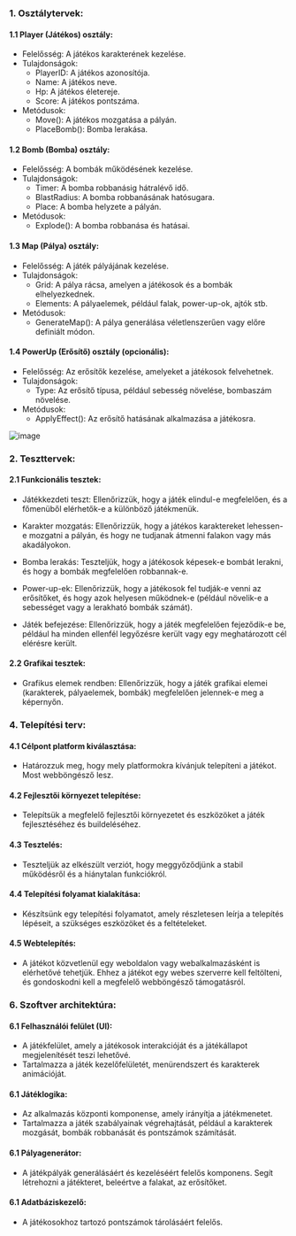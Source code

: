 ### **1. Osztálytervek:**
#### 1.1 Player (Játékos) osztály:
- Felelősség: A játékos karakterének kezelése.
- Tulajdonságok:
    - PlayerID: A játékos azonosítója.
    - Name: A játékos neve.
    - Hp: A játékos életereje.
    - Score: A játékos pontszáma.
- Metódusok:
    - Move(): A játékos mozgatása a pályán.
    - PlaceBomb(): Bomba lerakása.

#### 1.2 Bomb (Bomba) osztály:
- Felelősség: A bombák működésének kezelése.
- Tulajdonságok:
    - Timer: A bomba robbanásig hátralévő idő.
    - BlastRadius: A bomba robbanásának hatósugara.
    - Place: A bomba helyzete a pályán.
- Metódusok:
    - Explode(): A bomba robbanása és hatásai.

#### 1.3 Map (Pálya) osztály:
- Felelősség: A játék pályájának kezelése.
- Tulajdonságok:
    - Grid: A pálya rácsa, amelyen a játékosok és a bombák elhelyezkednek.
    - Elements: A pályaelemek, például falak, power-up-ok, ajtók stb.
- Metódusok:
    - GenerateMap(): A pálya generálása véletlenszerűen vagy előre definiált módon.

#### 1.4 PowerUp (Erősítő) osztály (opcionális):
- Felelősség: Az erősítők kezelése, amelyeket a játékosok felvehetnek.
- Tulajdonságok:
    - Type: Az erősítő típusa, például sebesség növelése, bombaszám növelése.
- Metódusok:
    - ApplyEffect(): Az erősítő hatásának alkalmazása a játékosra.

![image](https://github.com/W4uR/SZFM-Bomberman/assets/37939001/da898bc0-5d48-423c-9969-22a2bab0c4c4)

### **2. Teszttervek:**
#### 2.1 Funkcionális tesztek:
- Játékkezdeti teszt: Ellenőrizzük, hogy a játék elindul-e          megfelelően, és a főmenüből elérhetők-e a különböző játékmenük.

- Karakter mozgatás: Ellenőrizzük, hogy a játékos karaktereket lehessen-e mozgatni a pályán, és hogy ne tudjanak átmenni falakon vagy más akadályokon.

- Bomba lerakás: Teszteljük, hogy a játékosok képesek-e bombát lerakni, és hogy a bombák megfelelően robbannak-e.

- Power-up-ek: Ellenőrizzük, hogy a játékosok fel tudják-e venni az erősítőket, és hogy azok helyesen működnek-e (például növelik-e a sebességet vagy a lerakható bombák számát).

- Játék befejezése: Ellenőrizzük, hogy a játék megfelelően fejeződik-e be, például ha minden ellenfél legyőzésre került vagy egy meghatározott cél elérésre került.

#### 2.2 Grafikai tesztek:
- Grafikus elemek rendben: Ellenőrizzük, hogy a játék grafikai elemei (karakterek, pályaelemek, bombák) megfelelően jelennek-e meg a képernyőn.

### **4. Telepítési terv:**
#### 4.1 Célpont platform kiválasztása:
- Határozzuk meg, hogy mely platformokra kívánjuk telepíteni a játékot. Most webböngésző lesz.

#### 4.2 Fejlesztői környezet telepítése:
- Telepítsük a megfelelő fejlesztői környezetet és eszközöket a játék fejlesztéséhez és buildeléséhez.

#### 4.3 Tesztelés:
- Teszteljük az elkészült verziót, hogy meggyőződjünk a stabil működésről és a hiánytalan funkciókról.

#### 4.4 Telepítési folyamat kialakítása:
- Készítsünk egy telepítési folyamatot, amely részletesen leírja a telepítés lépéseit, a szükséges eszközöket és a feltételeket.

#### 4.5 Webtelepítés:
- A játékot közvetlenül egy weboldalon vagy webalkalmazásként is elérhetővé tehetjük. Ehhez a játékot egy webes szerverre kell feltölteni, és gondoskodni kell a megfelelő webböngésző támogatásról.

### **6. Szoftver architektúra:**
#### 6.1 Felhasználói felület (UI):
- A játékfelület, amely a játékosok interakcióját és a játékállapot megjelenítését teszi lehetővé.
- Tartalmazza a játék kezelőfelületét, menürendszert és karakterek animációját.

#### 6.1 Játéklogika:
- Az alkalmazás központi komponense, amely irányítja a játékmenetet.
- Tartalmazza a játék szabályainak végrehajtását, például a karakterek mozgását, bombák robbanását és pontszámok számítását.

#### 6.1 Pályagenerátor:
- A játékpályák generálásáért és kezeléséért felelős komponens. Segít létrehozni a játékteret, beleértve a falakat, az erősítőket.

#### 6.1 Adatbáziskezelő:
- A játékosokhoz tartozó pontszámok tárolásáért felelős.
